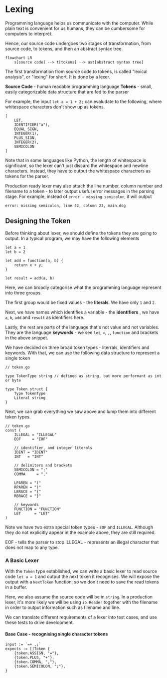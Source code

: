 # Lexing
Programming language helps us communicate with the computer. While plain text is convenient for us humans, they can be cumbersome for computers to interpret.

Hence, our source code undergoes two stages of transformation, from source code, to tokens, and then an abstract syntax tree.

```
flowchart LR
    s[source code] --> t[tokens] --> ast[abstract syntax tree]
```

The first transformation from source code to tokens, is called "lexical analysis", or "lexing" for short. It is done by a lexer.

**Source Code** - human readable programming language
**Tokens** - small, easily categorizable data structure that are fed to the parser

For example, the input `let a = 1 + 2;` can evaludate to the following, where whitespace characters don't show up as tokens.

```
[
    LET,
    IDENTIFIER("a"),
    EQUAL_SIGN,
    INTEGER(1),
    PLUS_SIGN,
    INTEGER(2),
    SEMICOLON
]
```

Note that in some languages like Python, the length of whitespace is significant, so the lexer can't just discard the whitespace and newline characters. Instead, they have to output the whitespace charactrers as tokens for the parser.

Production ready lexer may also attach the line number, column number and filename to a token - to later output useful error messages in the parsing stage. For example, instead of `error - missing semicolon`, it will output

```
error: missing semicolon, line 42, column 23, main.dog
```

## Designing the Token
Before thinking about lexer, we should define the tokens they are going to output. In a typical program, we may have the following elements
```
let a = 1
let b = 2

let add = function(a, b) {
    return x + y;
}

let result = add(a, b)
```

Here, we can broadly categorise what the programming language represent into three groups.

The first group would be fixed values - the **literals**. We have only `1` and `2`.

Next, we have names which identifies a variable - the **identifiers** , we have `a`, `b`, `add` and `result` as identifiers here.

Lastly, the rest are parts of the language that's not value and not variables. They are the language **keywords** - we see `let`, `=`, `,`, `function` and brackets in the above snippet.

We have decided on three broad token types - literrals, identifiers and keywords. With that, we can use the following data structure to represent a single token

```
// token.go

type TokenType string // defined as string, but more performant as int or byte

type Token struct {
    Type TokenType
    Literal string
}
```

Next, we can grab everything we saw above and lump them into different token types.
```
// token.go
const (
    ILLEGAL = "ILLEGAL"
    EOF     = "EOF"

    // identifier, and integer literals
    IDENT = "IDENT"
    INT   = "INT"

    // delimiters and brackets
    SEMICOLON = ";"
    COMMA     = ","

    LPAREN = "("
    RPAREN = ")"
    LBRACE = "{"
    RBRACE = "}"

    // keywords
    FUNCTION = "FUNCTION"
    LET      = "LET"
)
```

Note we have two extra special token types - `EOF` and `ILLEGAL`. Although they do not explicitly appear in the example above, they are still required.

EOF - tells the parser to stop
ILLEGAL - represents an illegal character that does not map to any type.

### A Basic Lexer
With the `Token` type established, we can write a basic lexer to read source code `let a = 1` and output the next token it recognises. We will expose the output with a `NextToken` function, so we don't need to save the read tokens in a buffer.

Here, we also assume the source code will be in `string`. In a production lexer, it's more likely we will be using `io.Reader` together with the filename in order to output information such as filename and line.

We can translate different requirements of a lexer into test cases, and use these tests to drive development.

#### Base Case - recognising single character tokens
```
input := `=+ ,;`
expects := []Token {
    {token.ASSIGN, "="},
    {token.PLUS, "+"},
    {token.COMMA, ","},
    {token.SEMICOLON, ";"},
}
```